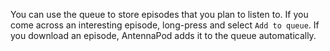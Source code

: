 You can use the queue to store episodes that you plan to listen to. If you come across an interesting episode, long-press and select `Add to queue`. If you download an episode, AntennaPod adds it to the queue automatically.
